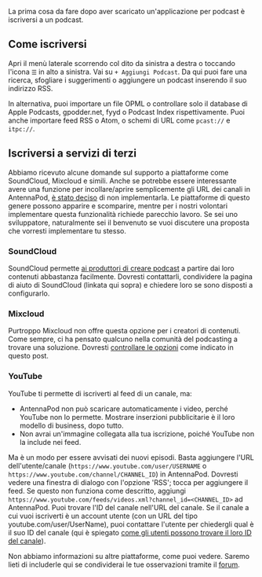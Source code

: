 La prima cosa da fare dopo aver scaricato un'applicazione per podcast è iscriversi a un podcast.

## Come iscriversi

Apri il menù laterale scorrendo col dito da sinistra a destra o toccando l'icona `☰` in alto a sinistra. Vai su `+ Aggiungi Podcast`. Da qui puoi fare una ricerca, sfogliare i suggerimenti o aggiungere un podcast inserendo il suo indirizzo RSS.

In alternativa, puoi importare un file OPML o controllare solo il database di Apple Podcasts, gpodder.net, fyyd o Podcast Index rispettivamente. Puoi anche importare feed RSS o Atom, o schemi di URL come `pcast://` e `itpc://`.

## Iscriversi a servizi di terzi

Abbiamo ricevuto alcune domande sul supporto a piattaforme come SoundCloud, Mixcloud e simili. Anche se potrebbe essere interessante avere una funzione per incollare/aprire semplicemente gli URL dei canali in AntennaPod, [è stato deciso](https://github.com/AntennaPod/AntennaPod/issues/1297) di non implementarla. Le piattaforme di questo genere possono apparire e scomparire, mentre per i nostri volontari implementare questa funzionalità richiede parecchio lavoro. Se sei uno sviluppatore, naturalmente sei il benvenuto se vuoi discutere una proposta che vorresti implementare tu stesso.

### SoundCloud

SoundCloud permette [ai produttori di creare podcast](https://help.soundcloud.com/hc/it/articles/115003451347-Adding-tracks-to-your-RSS-feed) a partire dai loro contenuti abbastanza facilmente. Dovresti contattarli, condividere la pagina di aiuto di SoundCloud (linkata qui sopra) e chiedere loro se sono disposti a configurarlo.

### Mixcloud

Purtroppo Mixcloud non offre questa opzione per i creatori di contenuti. Come sempre, ci ha pensato qualcuno nella comunità del podcasting a trovare una soluzione. Dovresti [controllare le opzioni](https://www.openparenthesis.org/2015/01/05/mixcloud-to-rss-with-enclosures) come indicato in questo post.

### YouTube

YouTube ti permette di iscriverti al feed di un canale, ma:

- AntennaPod non può scaricare automaticamente i video, perché YouTube non lo permette. Mostrare inserzioni pubblicitarie è il loro modello di business, dopo tutto.
- Non avrai un'immagine collegata alla tua iscrizione, poiché YouTube non la include nei feed.

Ma è un modo per essere avvisati dei nuovi episodi. Basta aggiungere l'URL dell'utente/canale (`https://www.youtube.com/user/USERNAME` o `https://www.youtube.com/channel/CHANNEL_ID`) in AntennaPod. Dovresti vedere una finestra di dialogo con l'opzione 'RSS'; tocca per aggiungere il feed. Se questo non funziona come descritto, aggiungi `https://www.youtube.com/feeds/videos.xml?channel_id=<CHANNEL_ID>` ad AntennaPod. Puoi trovare l'ID del canale nell'URL del canale. Se il canale a cui vuoi iscriverti è un account utente (con un URL del tipo youtube.com/user/UserName), puoi contattare l'utente per chiedergli qual è il suo ID del canale (qui è spiegato [come gli utenti possono trovare il loro ID del canale](https://support.google.com/youtube/answer/3250431?hl=it)).

Non abbiamo informazioni su altre piattaforme, come puoi vedere. Saremo lieti di includerle qui se condividerai le tue osservazioni tramite il [forum](https://forum.antennapod.org/).
